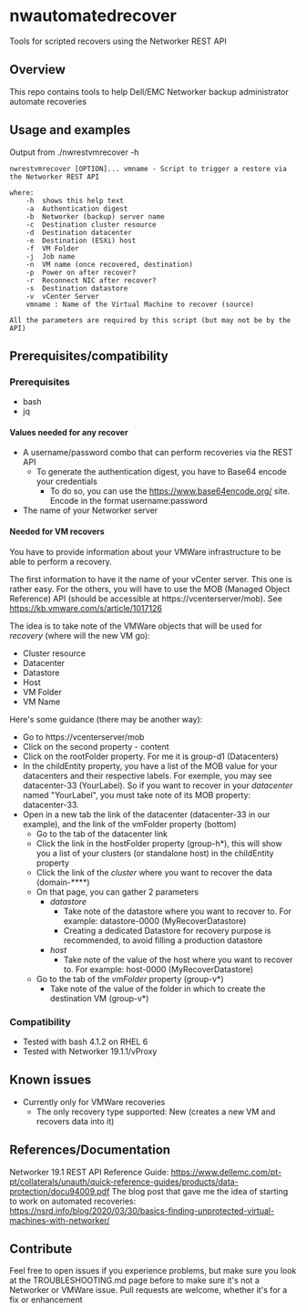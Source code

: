 # nwautomatedrecover
Tools for scripted recovers using the Networker REST API

## Overview
This repo contains tools to help Dell/EMC Networker backup administrator automate recoveries
## Usage and examples
Output from ./nwrestvmrecover -h
```
nwrestvmrecover [OPTION]... vmname - Script to trigger a restore via the Networker REST API

where:
    -h  shows this help text
    -a  Authentication digest
    -b  Networker (backup) server name
    -c  Destination cluster resource
    -d  Destination datacenter
    -e  Destination (ESXi) host
    -f  VM Folder
    -j  Job name
    -n  VM name (once recovered, destination)
    -p  Power on after recover?
    -r  Reconnect NIC after recover?
    -s  Destination datastore
    -v  vCenter Server
    vmname : Name of the Virtual Machine to recover (source)

All the parameters are required by this script (but may not be by the API)
```
## Prerequisites/compatibility
### Prerequisites
  - bash
  - jq
#### Values needed for any recover
 - A username/password combo that can perform recoveries via the REST API
   - To generate the authentication digest, you have to Base64 encode your credentials
     - To do so, you can use the https://www.base64encode.org/ site. Encode in the format username:password
 - The name of your Networker server
#### Needed for VM recovers
You have to provide information about your VMWare infrastructure to be able to perform a recovery.

The first information to have it the name of your vCenter server. This one is rather easy.  For the others, you will have to use the MOB (Managed Object Reference) API (should be accessible at https://vcenterserver/mob). See https://kb.vmware.com/s/article/1017126

The idea is to take note of the VMWare objects that will be used for _recovery_ (where will the new VM go):
 - Cluster resource
 - Datacenter
 - Datastore
 - Host
 - VM Folder
 - VM Name

Here's some guidance (there may be another way):
  - Go to https://vcenterserver/mob
  - Click on the second property - content
  - Click on the rootFolder property. For me it is group-d1 (Datacenters)
  - In the childEntity property, you have a list of the MOB value for your datacenters and their respective labels. For exemple, you may see datacenter-33 (YourLabel). So if you want to recover in your _datacenter_ named "YourLabel", you must take note of its MOB property: datacenter-33.
   - Open in a new tab the link of the datacenter (datacenter-33 in our example), and the link of the vmFolder property (bottom)
     - Go to the tab of the datacenter link
      - Click the link in the hostFolder property (group-h*), this will show you a list of your clusters (or standalone host) in the childEntity property
      - Click the link of the _cluster_ where you want to recover the data (domain-****)
      - On that page, you can gather 2 parameters
        - _datastore_
          - Take note of the datastore where you want to recover to. For example: datastore-0000 (MyRecoverDatastore)
          - Creating a dedicated Datastore for recovery purpose is recommended, to avoid filling a production datastore
        - _host_
          - Take note of the value of the host where you want to recover to. For example: host-0000 (MyRecoverDatastore)
     - Go to the tab of the _vmFolder_ property (group-v*)
       - Take note of the value of the folder in which to create the destination VM (group-v*)

### Compatibility
 - Tested with bash 4.1.2 on RHEL 6
 - Tested with Networker 19.1.1/vProxy
## Known issues
 - Currently only for VMWare recoveries
   - The only recovery type supported: New (creates a new VM and recovers data into it)
## References/Documentation
Networker 19.1 REST API Reference Guide: https://www.dellemc.com/pt-pt/collaterals/unauth/quick-reference-guides/products/data-protection/docu94009.pdf
The blog post that gave me the idea of starting to work on automated recoveries: https://nsrd.info/blog/2020/03/30/basics-finding-unprotected-virtual-machines-with-networker/
## Contribute
Feel free to open issues if you experience problems, but make sure you look at the TROUBLESHOOTING.md page before to make sure it's not a Networker or VMWare issue.
Pull requests are welcome, whether it's for a fix or enhancement
